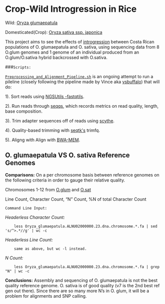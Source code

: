 # Crop-Wild Introgression in Rice

Wild: [Oryza glumaepatula](http://plants.ensembl.org/Oryza_sativa/Info/Index)

Domesticated(Crop): [Oryza sativa ssp. japonica](http://plants.ensembl.org/Oryza_glumaepatula/Info/Index)

This project aims to see the effects of [introgression](http://en.wikipedia.org/wiki/Introgression) between Costa Rican populations of O. glumaepatula and O. sativa, using sequencing data from 8 O.glum genomes and 1 genome of an individual produced from an O.glum/O.sativa hybrid backcrossed with O.sativa.

###`Scripts:`

[`Preprocessing_and_Alignment_Pipeline.sh`](https://github.com/SidBhadra-Lobo/Rice_project/blob/master/slurm_scripts/Preprocessing_and_Alignment_Pipeline.sh) is an ongoing attempt to run a pileline (closely following the pipeline made by Vince aka [vsbuffalo](https://github.com/RILAB/paap/blob/master/README.md)) that will do:

 1). Sort reads using [NGSUtils -fastqtils](http://ngsutils.org/modules/fastqutils/).
 
 2). Run reads through [seqqs](https://github.com/vsbuffalo/seqqs), which records metrics on read quality, length, base composition.
 
 3). Trim adapter sequences off of reads using [scythe](https://github.com/vsbuffalo/scythe).
 
 4). Quality-based trimming with [seqtk's](https://github.com/lh3/seqtk) trimfq.
 
 5). Aligng with Align with [BWA-MEM](https://github.com/lh3/bwa).


## O. glumaepatula VS O. sativa Reference Genomes 

**Comparisons:**
On a per chromosome basis between reference genomes on the following criteria in order to gauge their relative quality.

Chromosomes 1-12 from [O.glum](http://plants.ensembl.org/Oryza_sativa/Info/Index) and [O.sat](http://plants.ensembl.org/Oryza_glumaepatula/Info/Index)

Line Count, Character Count, “N” Count, %N of total Character Count

`Command Line Input:`

*Headerless Character Count:*

		less Oryza_glumaepatula.ALNU02000000.23.dna.chromosome.*.fa | sed 's/^>.*//g' | wc -c


*Headerless Line Count:*

		same as above, but wc -l instead.
	
*N Count:*

		less Oryza_glumaepatula.ALNU02000000.23.dna.chromosome.*.fa | grep "N" | wc -c


**Conclusions:** 
Assembly and sequencing of O. glumaepatula is not the best quality reference genome. O. sativa is of good quality (v7 is the 2nd best ref gen out there). Since there are so many more N’s in O. glum, it will be a problem for alignments and SNP calling.

